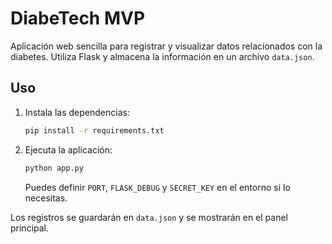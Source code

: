# DiabeTech MVP

Aplicación web sencilla para registrar y visualizar datos relacionados con la diabetes. Utiliza Flask y almacena la información en un archivo `data.json`.

## Uso

1. Instala las dependencias:
   ```bash
   pip install -r requirements.txt
   ```
2. Ejecuta la aplicación:
   ```bash
   python app.py
   ```
   Puedes definir `PORT`, `FLASK_DEBUG` y `SECRET_KEY` en el entorno si lo necesitas.

Los registros se guardarán en `data.json` y se mostrarán en el panel principal.

